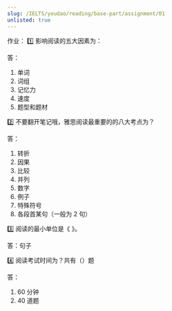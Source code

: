 ```yaml
---
slug: /IELTS/youdao/reading/base-part/assignment/01
unlisted: true
---
```



作业：
1️⃣ 影响阅读的五大因素为：

答：
1. 单词
2. 词组
3. 记忆力
4. 速度
5. 题型和题材


2️⃣ 不要翻开笔记哦，雅思阅读最重要的的八大考点为？

答：
1. 转折
2. 因果
3. 比较
4. 并列
5. 数字
6. 例子
7. 特殊符号
8. 各段首某句（一般为 2 句）


3️⃣ 阅读的最小单位是《  》。

答：句子


4️⃣ 阅读考试时间为？共有（）题

答：
1. 60 分钟
2. 40 道题